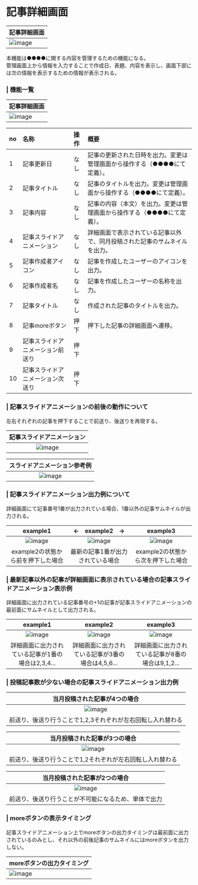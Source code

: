 # 記事詳細画面
|記事詳細画面|
|:---|
|![image](./image/3_Content.png)|

本機能は●●●●に関する内容を管理するための機能になる。  
管理画面上から情報を入力することで作成日、表題、内容を表示し、画面下部には次の情報を表示するための情報が表示される。

### | 機能一覧
|記事詳細画面|
|:---|
|![image](./image/3_Content2.png)|

|no|名称|操作|概要|
|:---|:---|:---|:---|
|1|記事更新日|なし|記事の更新された日時を出力。変更は管理画面から操作する（●●●●にて定義）。|
|2|記事タイトル|なし|記事のタイトルを出力。変更は管理画面から操作する（●●●●にて定義）。|
|3|記事内容|なし|記事の内容（本文）を出力。変更は管理画面から操作する（●●●●にて定義）。|
|4|記事スライドアニメーション|なし|詳細画面で表示されている記事以外で、同月投稿された記事のサムネイルを出力。|
|5|記事作成者アイコン|なし|記事を作成したユーザーのアイコンを出力。|
|6|記事作成者名|なし|記事を作成したユーザーの名称を出力。|
|7|記事タイトル|なし|作成された記事のタイトルを出力。|
|8|記事moreボタン|押下|押下した記事の詳細画面へ遷移。|
|9|記事スライドアニメーション前送り|押下||
|10|記事スライドアニメーション次送り|押下||

### | 記事スライドアニメーションの前後の動作について
左右それぞれの記事を押下することで前送り、後送りを再現する。

|記事スライドアニメーション|
|:---:|
|![image](./image/3_Content3.png)|

|スライドアニメーション参考例|
|:---:|
|![image](./image/3_gifexample.gif)|

### | 記事スライドアニメーション出力例について
詳細画面にて記事番号1番が出力されている場合、1番以外の記事サムネイルが出力される。

|example1|←　example2　→|example3|
|:---:|:---:|:---:|
|![image](./image/3_scrollexample-12.png)|![image](./image/3_scrollexample-8.png)|![image](./image/3_scrollexample-11.png)|
|example2の状態から前を押下した場合|最新の記事1番が出力されている場合|example2の状態から次を押下した場合|

### | 最新記事以外の記事が詳細画面に表示されている場合の記事スライドアニメーション表示例
詳細画面に出力されている記事番号の+1の記事が記事スライドアニメーションの最前面にサムネイルとして出力される。

|example1|example2|example3|
|:---:|:---:|:---:|
|![image](./image/3_scrollexample-8.png)|![image](./image/3_scrollexample-9.png)|![image](./image/3_scrollexample-13.png)|
|詳細画面に出力されている記事が1番の場合は2,3,4...|詳細画面に出力されている記事が3番の場合は4,5,6...|詳細画面に出力されている記事が8番の場合は9,1,2...|

### | 投稿記事数が少ない場合の記事スライドアニメーション出力例
|当月投稿された記事が4つの場合|
|:---:|
|![image](./image/3_scrollexample-5.png)|
|前送り、後送り行うことで1,2,3それぞれが左右回転し入れ替わる|

|当月投稿された記事が3つの場合|
|:---:|
|![image](./image/3_scrollexample-6.png)|
|前送り、後送り行うことで1,2それぞれが左右回転し入れ替わる|

|当月投稿された記事が2つの場合|
|:---:|
|![image](./image/3_scrollexample-7.png)|
|前送り、後送り行うことが不可能になるため、単体で出力|


### | moreボタンの表示タイミング
記事スライドアニメーション上でmoreボタンの出力タイミングは最前面に出力されているのみとし、それ以外の前後記事のサムネイルにはmoreボタンを出力しない。

|moreボタンの出力タイミング|
|:---|
|![image](./image/3_Content4.png)|
